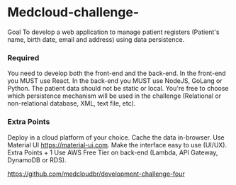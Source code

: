 # Medcloud-challenge-

Goal
To develop a web application to manage patient registers (Patient's name, birth date, email and address) using data persistence.

### Required
You need to develop both the front-end and the back-end.
In the front-end you MUST use React.
In the back-end you MUST use NodeJS, GoLang or Python.
The patient data should not be static or local.
You're free to choose which persistence mechanism will be used in the challenge (Relational or non-relational database, XML, text file, etc).

### Extra Points
Deploy in a cloud platform of your choice.
Cache the data in-browser.
Use Material UI https://material-ui.com.
Make the interface easy to use (UI/UX).
Extra Points + 1
Use AWS Free Tier on back-end (Lambda, API Gateway, DynamoDB or RDS).

https://github.com/medcloudbr/development-challenge-four
